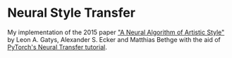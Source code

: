 # Neural Style Transfer

My implementation of the 2015 paper ["A Neural Algorithm of Artistic Style"](https://arxiv.org/pdf/1508.06576.pdf) by Leon A. Gatys, Alexander S. Ecker and Matthias Bethge with the aid of [PyTorch's Neural Transfer tutorial](https://pytorch.org/tutorials/advanced/neural_style_tutorial.html).
